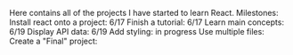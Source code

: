 Here contains all of the projects I have started to learn React.
Milestones:
Install react onto a project: 6/17
Finish a tutorial: 6/17
Learn main concepts: 6/19
Display API data: 6/19
Add styling: in progress
Use multiple files:
Create a "Final" project:
